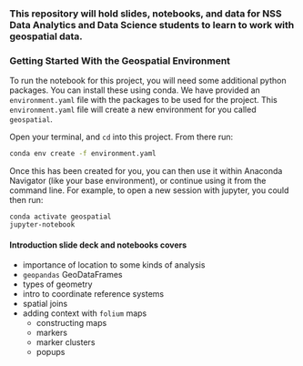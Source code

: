 ### This repository will hold slides, notebooks, and data for NSS Data Analytics and Data Science students to learn to work with geospatial data. 

### Getting Started With the Geospatial Environment
To run the notebook for this project, you will need some additional python packages. 
You can install these using conda. 
We have provided an `environment.yaml` file with the packages to be used for the project.
This `environment.yaml` file will create a new environment for you called `geospatial`.

Open your terminal, and `cd` into this project. 
From there run: 
```bash
conda env create -f environment.yaml
```

Once this has been created for you, you can then use it within Anaconda Navigator (like your base environment), or continue using it from the command line.
For example, to open a new session with jupyter, you could then run: 
```
conda activate geospatial
jupyter-notebook
```

#### Introduction slide deck and notebooks covers 
 - importance of location to some kinds of analysis
 - `geopandas` GeoDataFrames
 - types of geometry
 - intro to coordinate reference systems
 - spatial joins
 - adding context with `folium` maps
    - constructing maps
    - markers
    - marker clusters
    - popups